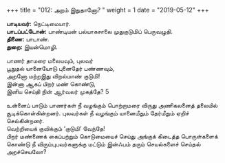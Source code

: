 ﻿+++
title = "012: அறம் இதுதானோ?  "
weight = 1
date = "2019-05-12"
+++

**பாடியவர்:** நெட்டிமையார்.  
**பாடப்பட்டோன்:** பாண்டியன் பல்யாகசாலை முதுகுடுமிப் பெருவழுதி.  
**திணை:** பாடாண்.  
**துறை:** இயன்மொழி.  
  
பாணர் தாமரை மலையவும், புலவர்  
பூநுதல் யானையோடு புனைதேர் பண்ணவும்,  
அறனோ மற்றஇது விறல்மாண் குடுமி!  
இன்னா ஆகப் பிறர் மண் கொண்டு,  
இனிய செய்தி நின் ஆர்வலர் முகத்தே? 5  
  
உன்னைப் பாடும் பாணர்கள் நீ வழங்கும் பொற்றாமரை விருது அணிகலனைத் தலையில் சூடிக்கொள்கின்றனர். புலவர்கள் நீ வழங்கும் யானைமீதும் தேர்மீதும் ஏறிச் செல்கின்றனர்.  
வெற்றியைக் குவிக்கும் ‘குடுமி’ வேந்தே!  
பிறர் மண்ணைக் கைப்பற்றும் கொடுமையைச் செய்து அங்குக் கிடைத்த பொருள்களைக் கொண்டு நீ விரும்புபவர்களுக்கு மட்டும் இன்ஃபம் தரும் செயல்களைச் செய்தல் அறச்செயலோ?  
